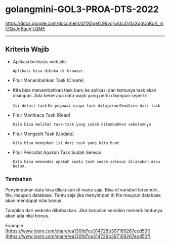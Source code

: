 # golangmini-GOL3-PROA-DTS-2022
https://docs.google.com/document/d/1X0gefL99vqrwUc4V4xXogUoKoK_mfZQxJgBqcVjLQME

-------------------------------
## Kriteria Wajib

- Aplikasi berbasis website

   ```Aplikasi bisa dibuka di browser.```

- Fitur Menambahkan Task (Create)
- Kita bisa menambahkan task baru ke aplikasi dan tentunya task akan disimpan. Ada beberapa data wajib yang perlu disimpan seperti:

  ```Isi detail task```
  ```Ke pegawai siapa task ditujukan```
  ```Deadline dari task```
  
- Fitur Membaca Task (Read)

   ```Kita bisa melihat task-task yang sudah ditambahkan sebelumnya```
   
- Fitur Mengedit Task (Update)

   ```Kita bisa mengubah isi dari task yang kita buat.```
   
- Fitur Pencatat Apakah Task Sudah Selesai

   ```Kita bisa menandai apakah suatu task sudah selesai dilakukan atau belum.```
   
### Tambahan
Penyimpanan data bisa dilakukan di mana saja. Bisa di variabel tersendiri, file, maupun database. Tentu saja jika menyimpan di file maupun database akan mendapat nilai bonus.

Tampilan dari website dibebaskan. Jika tampilan semakin menarik tentunya akan ada nilai bonus.

Example
[https://www.loom.com/share/ea130fd7ce314726b397169267ecd50f](https://www.loom.com/share/ea130fd7ce314726b397169267ecd50f)
